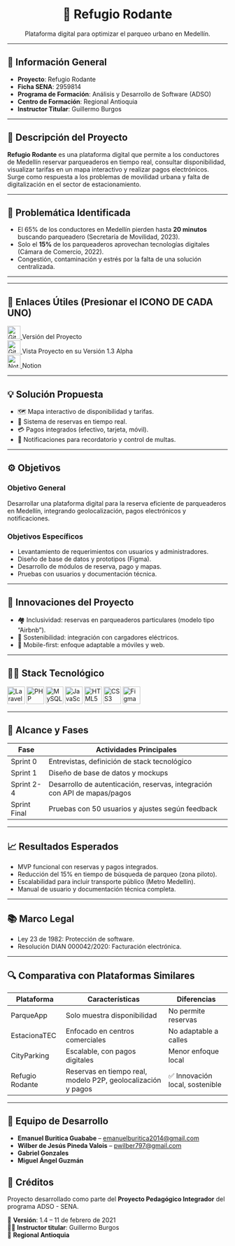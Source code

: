 <h1 align="center">🚗 Refugio Rodante</h1>

<p align="center">
  Plataforma digital para optimizar el parqueo urbano en Medellín.
</p>

---

## 🧾 Información General

- **Proyecto**: Refugio Rodante  
- **Ficha SENA**: 2959814  
- **Programa de Formación**: Análisis y Desarrollo de Software (ADSO)  
- **Centro de Formación**: Regional Antioquia  
- **Instructor Titular**: Guillermo Burgos  

---

## 🎯 Descripción del Proyecto

**Refugio Rodante** es una plataforma digital que permite a los conductores de Medellín reservar parqueaderos en tiempo real, consultar disponibilidad, visualizar tarifas en un mapa interactivo y realizar pagos electrónicos. Surge como respuesta a los problemas de movilidad urbana y falta de digitalización en el sector de estacionamiento.

---

## 🚦 Problemática Identificada

- El 65% de los conductores en Medellín pierden hasta **20 minutos** buscando parqueadero (Secretaría de Movilidad, 2023).
- Solo el **15%** de los parqueaderos aprovechan tecnologías digitales (Cámara de Comercio, 2022).
- Congestión, contaminación y estrés por la falta de una solución centralizada.

---

---

## 📎 Enlaces Útiles (Presionar el ICONO DE CADA UNO)

<a href="https://github.com/SrAlucart/Versiones.git" target="_blank">
  <img src="https://cdn.jsdelivr.net/gh/devicons/devicon/icons/github/github-original.svg" height="30" alt="GitHub" />
</a>
Versión del Proyecto

<br/>

<a href="https://sralucart.github.io/Esquema.github.io/" target="_blank">
  <img src="https://cdn.jsdelivr.net/gh/devicons/devicon/icons/github/github-original.svg" height="30" alt="GitHub" />
</a>
Vista Proyecto en su Versión 1.3 Alpha
<br/>

<a href="https://www.notion.so/1bfd186f595a806bbecef05599b83244?v=1bfd186f595a81198652000c8f6d0403&pvs=4" target="_blank">
  <img src="https://cdn.jsdelivr.net/gh/devicons/devicon/icons/notion/notion-original.svg" height="30" alt="Notion" />
</a>
 Notion

---

## 💡 Solución Propuesta

- 🗺️ Mapa interactivo de disponibilidad y tarifas.
- 📲 Sistema de reservas en tiempo real.
- 💳 Pagos integrados (efectivo, tarjeta, móvil).
- 🔔 Notificaciones para recordatorio y control de multas.

---

## ⚙️ Objetivos

### Objetivo General
Desarrollar una plataforma digital para la reserva eficiente de parqueaderos en Medellín, integrando geolocalización, pagos electrónicos y notificaciones.

### Objetivos Específicos
- Levantamiento de requerimientos con usuarios y administradores.
- Diseño de base de datos y prototipos (Figma).
- Desarrollo de módulos de reserva, pago y mapas.
- Pruebas con usuarios y documentación técnica.

---

## 🚀 Innovaciones del Proyecto

- 🏘️ Inclusividad: reservas en parqueaderos particulares (modelo tipo “Airbnb”).
- 🔌 Sostenibilidad: integración con cargadores eléctricos.
- 📱 Mobile-first: enfoque adaptable a móviles y web.

---

## 🧑‍💻 Stack Tecnológico

<p align="left">
  <img src="https://cdn.jsdelivr.net/gh/devicons/devicon/icons/laravel/laravel-plain-wordmark.svg" height="40" alt="Laravel" />
  <img src="https://cdn.jsdelivr.net/gh/devicons/devicon/icons/php/php-original.svg" height="40" alt="PHP" />
  <img src="https://cdn.jsdelivr.net/gh/devicons/devicon/icons/mysql/mysql-original.svg" height="40" alt="MySQL" />
  <img src="https://cdn.jsdelivr.net/gh/devicons/devicon/icons/javascript/javascript-original.svg" height="40" alt="JavaScript" />
  <img src="https://cdn.jsdelivr.net/gh/devicons/devicon/icons/html5/html5-original.svg" height="40" alt="HTML5" />
  <img src="https://cdn.jsdelivr.net/gh/devicons/devicon/icons/css3/css3-original.svg" height="40" alt="CSS3" />
  <img src="https://cdn.jsdelivr.net/gh/devicons/devicon/icons/figma/figma-original.svg" height="40" alt="Figma" />
</p>

---

## 🧱 Alcance y Fases

| Fase | Actividades Principales |
|------|--------------------------|
| Sprint 0 | Entrevistas, definición de stack tecnológico |
| Sprint 1 | Diseño de base de datos y mockups |
| Sprint 2-4 | Desarrollo de autenticación, reservas, integración con API de mapas/pagos |
| Sprint Final | Pruebas con 50 usuarios y ajustes según feedback |

---

## 📈 Resultados Esperados

- MVP funcional con reservas y pagos integrados.
- Reducción del 15% en tiempo de búsqueda de parqueo (zona piloto).
- Escalabilidad para incluir transporte público (Metro Medellín).
- Manual de usuario y documentación técnica completa.

---

## 📚 Marco Legal

- Ley 23 de 1982: Protección de software.
- Resolución DIAN 000042/2020: Facturación electrónica.

---

## 🔍 Comparativa con Plataformas Similares

| Plataforma | Características | Diferencias |
|------------|-----------------|-------------|
| ParqueApp | Solo muestra disponibilidad | No permite reservas |
| EstacionaTEC | Enfocado en centros comerciales | No adaptable a calles |
| CityParking | Escalable, con pagos digitales | Menor enfoque local |
| Refugio Rodante | Reservas en tiempo real, modelo P2P, geolocalización y pagos | ✅ Innovación local, sostenible |

---

## 👥 Equipo de Desarrollo

- **Emanuel Buritica Guababe** – emanuelburitica2014@gmail.com  
- **Wilber de Jesús Pineda Valois** – pwilber797@gmail.com  
- **Gabriel Gonzales**  
- **Miguel Ángel Guzmán**



## 🤝 Créditos

Proyecto desarrollado como parte del **Proyecto Pedagógico Integrador** del programa ADSO - SENA.

📅 **Versión**: 1.4 – 11 de febrero de 2021  
👩‍🏫 **Instructor titular**: Guillermo Burgos  
📍 **Regional Antioquia**
